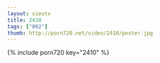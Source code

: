```yaml
--- 
layout: sieutv
title: 2410
tags: ["002"]
thumb: http://porn720.net/video/2410/poster.jpg
---
```

{% include porn720 key="2410" %} 

